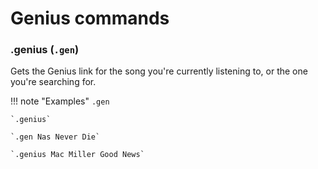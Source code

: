 # Genius commands

### .genius (`.gen`)

Gets the Genius link for the song you're currently listening to, or the one you're searching for.

!!! note "Examples"
    `.gen`

    `.genius`

    `.gen Nas Never Die`

    `.genius Mac Miller Good News`

